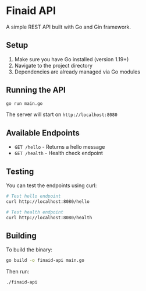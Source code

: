 # Finaid API

A simple REST API built with Go and Gin framework.

## Setup

1. Make sure you have Go installed (version 1.19+)
2. Navigate to the project directory
3. Dependencies are already managed via Go modules

## Running the API

```bash
go run main.go
```

The server will start on `http://localhost:8080`

## Available Endpoints

- `GET /hello` - Returns a hello message
- `GET /health` - Health check endpoint

## Testing

You can test the endpoints using curl:

```bash
# Test hello endpoint
curl http://localhost:8080/hello

# Test health endpoint
curl http://localhost:8080/health
```

## Building

To build the binary:

```bash
go build -o finaid-api main.go
```

Then run:

```bash
./finaid-api
``` 